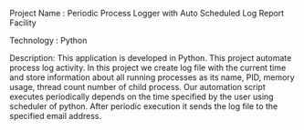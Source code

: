 Project Name : Periodic Process Logger with Auto Scheduled Log Report Facility

Technology : Python

Description:
    This application is developed in Python.
    This project automate process log activity.
    In this project we create log file with the current time and store information about all running processes
    as its name, PID, memory usage, thread count number of child process. 
	  Our automation script executes periodically depends on the time specified by the user using scheduler of python.
    After periodic execution it sends the log file to the specified email address.
